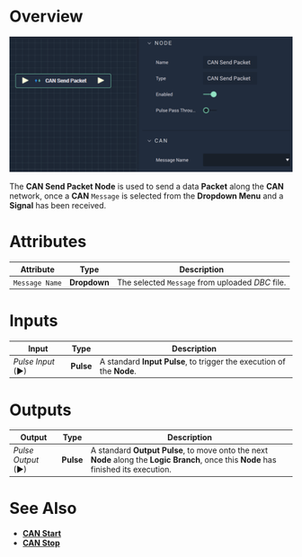 # Overview

![The CAN Send Packet Node.](../../../.gitbook/assets/cansendpacket.png)

The **CAN Send Packet Node** is used to send a data **Packet** along the **CAN** network, once a **CAN** `Message` is selected from the **Dropdown Menu** and a **Signal** has been received.

# Attributes

|Attribute|Type|Description|
|---|---|---|
|`Message Name`|**Dropdown**|The selected `Message` from uploaded *DBC* file.|

# Inputs

|Input|Type|Description|
|---|---|---|
|*Pulse Input* (►)|**Pulse**|A standard **Input Pulse**, to trigger the execution of the **Node**.|

# Outputs

|Output|Type|Description|
|---|---|---|
|*Pulse Output* (►)|**Pulse**|A standard **Output Pulse**, to move onto the next **Node** along the **Logic Branch**, once this **Node** has finished its execution.|

# See Also

* [**CAN Start**](canstart.md)
* [**CAN Stop**](canstop.md)
